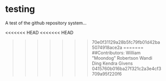 # testing
A test of the github repository system...

<<<<<<< HEAD
<<<<<<< HEAD


>>>>>>> 70e0f31129a28b5fc79fb01d42ba5074918ace2a
=======
##Contributors:
William "Moondog" Robertson
Wandi Ding
Kendra Givens
>>>>>>> 0415760b016ba27f321c2a3e4cf3709a95f220f6
